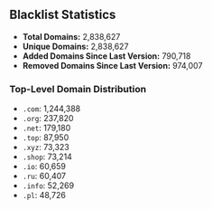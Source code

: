 ## Blacklist Statistics

- **Total Domains:** 2,838,627
- **Unique Domains:** 2,838,627
- **Added Domains Since Last Version:** 790,718
- **Removed Domains Since Last Version:** 974,007

### Top-Level Domain Distribution

-  `.com`: 1,244,388
-  `.org`: 237,820
-  `.net`: 179,180
-  `.top`: 87,950
-  `.xyz`: 73,323
-  `.shop`: 73,214
-  `.io`: 60,659
-  `.ru`: 60,407
-  `.info`: 52,269
-  `.pl`: 48,726
